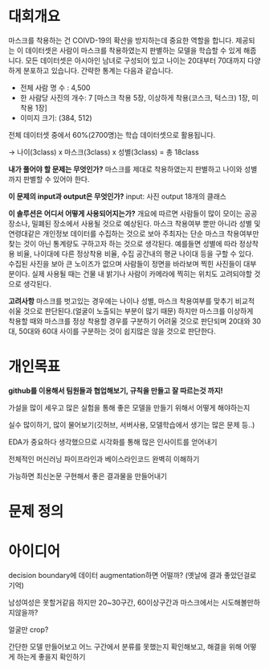 # 대회개요

마스크를 착용하는 건 COIVD-19의 확산을 방지하는데 중요한 역할을 합니다. 제공되는 이 데이터셋은 사람이 마스크를 착용하였는지 판별하는 모델을 학습할 수 있게 해줍니다. 모든 데이터셋은 아시아인 남녀로 구성되어 있고 나이는 20대부터 70대까지 다양하게 분포하고 있습니다. 간략한 통계는 다음과 같습니다.

- 전체 사람 명 수 : 4,500
- 한 사람당 사진의 개수: 7 [마스크 착용 5장, 이상하게 착용(코스크, 턱스크) 1장, 미착용 1장]
- 이미지 크기: (384, 512)

전체 데이터셋 중에서 60%(2700명)는 학습 데이터셋으로 활용됩니다.

→ 나이(3class) x 마스크(3class) x 성별(3class) = 총 18class


**내가 풀어야 할 문제는 무엇인가?**
마스크를 제대로 착용하였는지 판별하고 나이와 성별까지 판별할 수 있어야 한다.

**이 문제의 input과 output은 무엇인가?**
input: 사진
output 18개의 클래스

**이 솔루션은 어디서 어떻게 사용되어지는가?**
개요에 따르면 사람들이 많이 모이는 공공장소나, 밀폐된 장소에서 사용될 것으로 예상된다.
마스크 착용여부 뿐만 아니라 성별 및 연령대같은 개인정보 데이터를 수집하는 것으로 보아 주최자는 단순 마스크 착용여부만 찾는 것이 아닌 통계량도 구하고자 하는 것으로 생각된다.
예를들면 성별에 따라 정상착용 비율, 나이대에 다른 정상착용 비율, 수집 공간내의 평균 나이대 등을 구할 수 있다.
수집된 사진을 보아 큰 노이즈가 없으며 사람들이 정면을 바라보며 찍힌 사진들이 대부분이다.
실제 사용될 때는 건물 내 밝기나 사람이 카메라에 찍히는 위치도 고려되야할 것으로 생각된다.

**고려사항**
마스크를 벗고있는 경우에는 나이나 성별, 마스크 착용여부를 맞추기 비교적 쉬울 것으로 판단된다.(얼굴이 노출되는 부분이 많기 때문)
하지만 마스크를 이상하게 착용할 때와 마스크를 정상 착용할 경우를 구분하기 어려울 것으로 판단되며 20대와 30대, 50대와 60대 사이를 구분하는 것이 쉽지많은 않을 것으로 판단한다.


# 개인목표

**github를 이용해서 팀원들과 협업해보기, 규칙을 만들고 잘 따르는것 까지!**

가설을 많이 세우고 많은 실험을 통해 좋은 모델을 만들기 위해서 어떻게 해야하는지

실수 많이하기, 많이 물어보기(깃허브, 서버사용, 모델학습에서 생기는 많은 문제 등..)

EDA가 중요하다 생각했으므로 시각화를 통해 많은 인사이트를 얻어내기

전체적인 머신러닝 파이프라인과 베이스라인코드 완벽히 이해하기

가능하면 최신논문 구현해서 좋은 결과물을 만들어내기

# 문제 정의



# 아이디어

decision boundary에 데이터 augmentation하면 어떨까? (옛날에 결과 좋았던걸로 기억)

남성여성은 못할거같음 하지만 20~30구간, 60이상구간과 마스크에서는 시도해볼만하지않을까?

얼굴만 crop?

간단한 모델 만들어보고 어느 구간에서 분류를 못했는지 확인해보고, 해결을 위해 어떻게 하는게 좋을지 확인하기